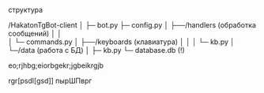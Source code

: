 структура



/HakatonTgBot-client 
│
├─ bot.py
├─ config.py
│
├──/handlers  (обработка сообщений)
│  │  
│  └─ commands.py
│
├──/keyboards  (клавиатура)
│  │
│  └─ kb.py
│
└─/data  (работа с БД)
  │
  ├─ kb.py
  └─ database.db   (!)



eo;rjhbg;eiorbgekr;jgbeikrgjb


rgr[psdl[gsd]]
пырШПврг









